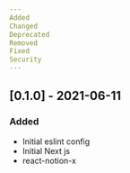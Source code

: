```yaml
---
Added
Changed
Deprecated
Removed
Fixed
Security
---
```


## [0.1.0] - 2021-06-11
### Added
- Initial eslint config
- Initial Next js
- react-notion-x